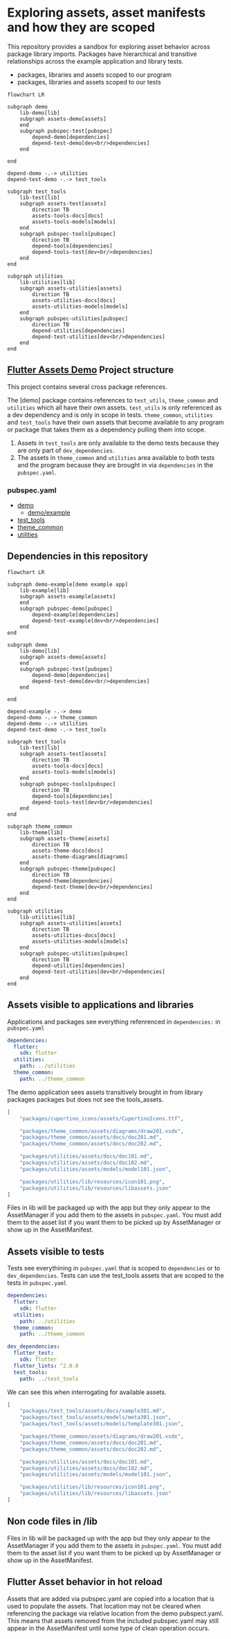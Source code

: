 # Exploring assets, asset manifests and how they are scoped

This repository provides a sandbox for exploring asset behavior across package library imports. Packages have hierarchical and transitive relationships across the example application and library tests.

* packages, libraries and assets scoped to our program
* packages, libraries and assets scoped to our tests

```mermaid
flowchart LR

subgraph demo
    lib-demo[lib]
    subgraph assets-demo[assets]
    end
    subgraph pubspec-test[pubspec]
        depend-demo[dependencies]
        depend-test-demo[dev<br/>dependencies]
    end

end

depend-demo -.-> utilities
depend-test-demo -.-> test_tools

subgraph test_tools
    lib-test[lib]
    subgraph assets-test[assets]
        direction TB
        assets-tools-docs[docs]
        assets-tools-models[models]
    end
    subgraph pubspec-tools[pubspec]
        direction TB
        depend-tools[dependencies]
        depend-tools-test[dev<br/>dependencies]
    end
end

subgraph utilities
    lib-utilities[lib]
    subgraph assets-utilities[assets]
        direction TB
        assets-utilities-docs[docs]
        assets-utilities-models[models]
    end
    subgraph pubspec-utilities[pubspec]
        direction TB
        depend-utilities[dependencies]
        depend-test-utilities[dev<br/>dependencies]
    end
end
```

## [Flutter Assets Demo](https://github.com/freemansoft/flutter_assets_demo) Project structure

This project contains several cross package references.

The [demo] package contains references to  `test_utils`, `theme_common` and `utilities` which all have their own assets. `test_utils` is only referenced as a dev dependency and is only in scope in tests. `theme_common`, `utilities` and `test_tools` have their own assets that become available to any program or package that takes them as a dependency pulling them into scope.

1. Assets in `test_tools` are only available to the demo tests because they are only part of `dev_dependencies`.
1. The assets in `theme_common` and `utilities` area available to both tests and the program because they are brought in via `dependencies` in the `pubspec.yaml`.

### pubspec.yaml

* [demo](packages/demo/pubspec.yaml)
  * [demo/example](packages/demo/example/pubspec.yaml)
* [test_tools](packages/test_tools/pubspec.yaml)
* [theme_common](packages/theme_common/pubspec.yaml)
* [utilities](packages/utilities/pubspec.yaml)

## Dependencies in this repository

```mermaid
flowchart LR

subgraph demo-example[demo example app]
    lib-example[lib]
    subgraph assets-example[assets]
    end
    subgraph pubspec-demo[pubspec]
        depend-example[dependencies]
        depend-test-example[dev<br/>dependencies]
    end
end

subgraph demo
    lib-demo[lib]
    subgraph assets-demo[assets]
    end
    subgraph pubspec-test[pubspec]
        depend-demo[dependencies]
        depend-test-demo[dev<br/>dependencies]
    end

end

depend-example -.-> demo
depend-demo -.-> theme_common
depend-demo -.-> utilities
depend-test-demo -.-> test_tools

subgraph test_tools
    lib-test[lib]
    subgraph assets-test[assets]
        direction TB
        assets-tools-docs[docs]
        assets-tools-models[models]
    end
    subgraph pubspec-tools[pubspec]
        direction TB
        depend-tools[dependencies]
        depend-tools-test[dev<br/>dependencies]
    end
end

subgraph theme_common
    lib-theme[lib]
    subgraph assets-theme[assets]
        direction TB
        assets-theme-docs[docs]
        assets-theme-diagrams[diagrams]
    end
    subgraph pubspec-theme[pubspec]
        direction TB
        depend-theme[dependencies]
        depend-test-theme[dev<br/>dependencies]
    end
end

subgraph utilities
    lib-utilities[lib]
    subgraph assets-utilities[assets]
        direction TB
        assets-utilities-docs[docs]
        assets-utilities-models[models]
    end
    subgraph pubspec-utilities[pubspec]
        direction TB
        depend-utilities[dependencies]
        depend-test-utilities[dev<br/>dependencies]
    end
end
```

## Assets visible to applications and libraries

Applications and packages see everything refenrenced in `dependencies:` in `pubspec.yaml`

```yaml
dependencies:
  flutter:
    sdk: flutter
  utilities:
    path: ../utilities
  theme_common:
    path: ../theme_common
```

The demo application sees assets transitively brought in from library packages packages but does not see the tools_assets.

```json
[
    "packages/cupertino_icons/assets/CupertinoIcons.ttf",

    "packages/theme_common/assets/diagrams/draw201.vsdx",
    "packages/theme_common/assets/docs/doc201.md",
    "packages/theme_common/assets/docs/doc202.md",

    "packages/utilities/assets/docs/doc101.md",
    "packages/utilities/assets/docs/doc102.md",
    "packages/utilities/assets/models/model101.json",

    "packages/utilities/lib/resources/icon101.png",
    "packages/utilities/lib/resources/libassets.json"
]
```

Files in lib will be packaged up with the app but they only appear to the AssetManager if you add them to the assets in `pubspec.yaml`. You must add them to the asset list if you want them to be picked up by AssetManager or show up in the AssetManifest.

## Assets visible to tests

Tests see everythining in `pubspec.yaml` that is scoped to `dependencies` or to `dev_dependencies`.  Tests can use the test_tools assets that are scoped to the tests in `pubspec.yaml`

```yaml
dependencies:
  flutter:
    sdk: flutter
  utilities:
    path: ../utilities
  theme_common:
    path: ../theme_common

dev_dependencies:
  flutter_test:
    sdk: flutter
  flutter_lints: ^2.0.0
  test_tools:
    path: ../test_tools
```

We can see this when interrogating for available assets.

```json
[
    "packages/test_tools/assets/docs/sample301.md",
    "packages/test_tools/assets/models/meta301.json",
    "packages/test_tools/assets/models/template301.json",

    "packages/theme_common/assets/diagrams/draw201.vsdx",
    "packages/theme_common/assets/docs/doc201.md",
    "packages/theme_common/assets/docs/doc202.md",

    "packages/utilities/assets/docs/doc101.md",
    "packages/utilities/assets/docs/doc102.md",
    "packages/utilities/assets/models/model101.json",

    "packages/utilities/lib/resources/icon101.png",
    "packages/utilities/lib/resources/libassets.json"
]
```

## Non code files in /lib

Files in lib will be packaged up with the app but they only appear to the AssetManager if you add them to the assets in `pubspec.yaml`. You must add them to the asset list if you want them to be picked up by AssetManager or show up in the AssetManifest.

## Flutter Asset behavior in hot reload

Assets that are added via pubspec.yaml are copied into a location that is used to populate the assets.
That location may not be cleared when referencing the package via relative location from the demo pubspect.yaml.
This means that assets removed from the included pubspec.yaml may still appear in the AssetManifest until some type of clean operation occurs.
